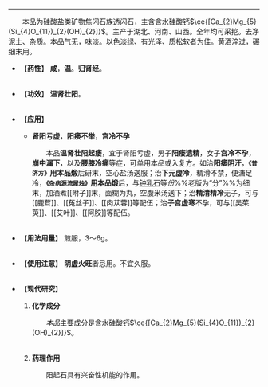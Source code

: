 ---
&emsp;&emsp;本品为硅酸盐类矿物焦闪石族透闪石，主含含水硅酸钙$\ce{[Ca_{2}Mg_{5}(Si_{4}O_{11})_{2}(OH)_{2}]}$。主产于湖北、河南、山西。全年均可采挖。去净泥土、杂质。本品气无，味淡。以色淡绿、有光泽、质松软者为佳。黄酒淬过，碾细末用。

- 【**药性**】
	**咸**，**温**。**归肾经**。<br></br>

- 【**功效**】
	**温肾壮阳**。<br></br>

- 【**应用**】
	*  **肾阳亏虚**，**阳痿不举**，**宫冷不孕**
		
		&emsp;&emsp;本品**温肾壮阳起痿**，宜于肾阳亏虚，男子**阳痿遗精**，女子**宫冷不孕**，**崩中漏下**，以及**腰膝冷痛**等症，可单用本品或入复方。如治**阳痿阴汗**，**`《普济方》`**用本品**煅**后研末，空心盐汤送服；治**下元虚冷**，精滑不禁，便溏足冷，**`《杂病源流犀烛》`**用本品**煅**后，与<ins>钟乳石</ins>等<dfn>份</dfn>%%老版为“分”%%为细末，加酒煮[[附子]]末，面糊为丸，空腹米汤送下；治**精清精冷**无子，可与[[鹿茸]]、[[菟丝子]]、[[肉苁蓉]]等配伍；治**子宫虚寒**不孕，可与[[吴茱萸]]、[[艾叶]]、[[阿胶]]等配伍。<br></br>

- 【**用法用量**】
	煎服，3～6g。<br></br>

- 【**使用注意**】
	**阴虚火旺**者忌用。不宜久服。<br></br>

- 【**现代研究**】
	1. **化学成分**
		
		&emsp;&emsp;<dfn>本品</dfn>主要成分是含水硅酸钙$\ce{[Ca_{2}Mg_{5}(Si_{4}O_{11})_{2}(OH)_{2}]}$。<br></br>
	
	2. **药理作用**
		
		&emsp;&emsp;阳起石具有兴奋性机能的作用。